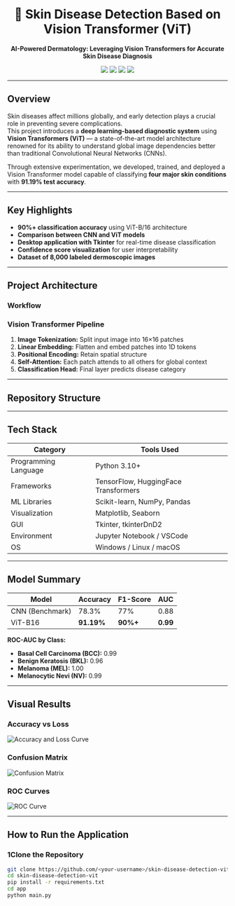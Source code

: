 <h1 align="center">🧠 Skin Disease Detection Based on Vision Transformer (ViT)</h1>

<p align="center">
  <strong>AI-Powered Dermatology: Leveraging Vision Transformers for Accurate Skin Disease Diagnosis</strong>
</p>

<p align="center">
  <img src="https://img.shields.io/badge/Python-3.10-blue?logo=python" />
  <img src="https://img.shields.io/badge/TensorFlow-2.17-orange?logo=tensorflow" />
  <img src="https://img.shields.io/badge/Transformers-HuggingFace-yellow?logo=huggingface" />
  <img src="https://img.shields.io/badge/License-MIT-green" />
</p>

---

## Overview
Skin diseases affect millions globally, and early detection plays a crucial role in preventing severe complications.  
This project introduces a **deep learning-based diagnostic system** using **Vision Transformers (ViT)** — a state-of-the-art model architecture renowned for its ability to understand global image dependencies better than traditional Convolutional Neural Networks (CNNs).

Through extensive experimentation, we developed, trained, and deployed a Vision Transformer model capable of classifying **four major skin conditions** with **91.19% test accuracy**.

---

##  Key Highlights
- **90%+ classification accuracy** using ViT-B/16 architecture  
- **Comparison between CNN and ViT models**  
- **Desktop application with Tkinter** for real-time disease classification  
- **Confidence score visualization** for user interpretability  
- **Dataset of 8,000 labeled dermoscopic images**  

---

## Project Architecture

### Workflow

### Vision Transformer Pipeline
1. **Image Tokenization:** Split input image into 16×16 patches  
2. **Linear Embedding:** Flatten and embed patches into 1D tokens  
3. **Positional Encoding:** Retain spatial structure  
4. **Self-Attention:** Each patch attends to all others for global context  
5. **Classification Head:** Final layer predicts disease category  

---

## Repository Structure

---

## Tech Stack

| Category | Tools Used |
|-----------|-------------|
| Programming Language | Python 3.10+ |
| Frameworks | TensorFlow, HuggingFace Transformers |
| ML Libraries | Scikit-learn, NumPy, Pandas |
| Visualization | Matplotlib, Seaborn |
| GUI | Tkinter, tkinterDnD2 |
| Environment | Jupyter Notebook / VSCode |
| OS | Windows / Linux / macOS |

---

## Model Summary

| Model | Accuracy | F1-Score | AUC |
|--------|-----------|----------|------|
| CNN (Benchmark) | 78.3% | 77% | 0.88 |
| ViT-B16 | **91.19%** | **90%+** | **0.99** |

**ROC-AUC by Class:**
- **Basal Cell Carcinoma (BCC):** 0.99  
- **Benign Keratosis (BKL):** 0.96  
- **Melanoma (MEL):** 1.00  
- **Melanocytic Nevi (NV):** 0.99  

---

## Visual Results

### Accuracy vs Loss
![Accuracy and Loss Curve](./results/accuracy_loss_curves.png)

### Confusion Matrix
![Confusion Matrix](./results/confusion_matrix.png)

### ROC Curves
![ROC Curve](./results/roc_curve.png)

---

## How to Run the Application

### 1️Clone the Repository
```bash
git clone https://github.com/<your-username>/skin-disease-detection-vit.git
cd skin-disease-detection-vit
pip install -r requirements.txt
cd app
python main.py



